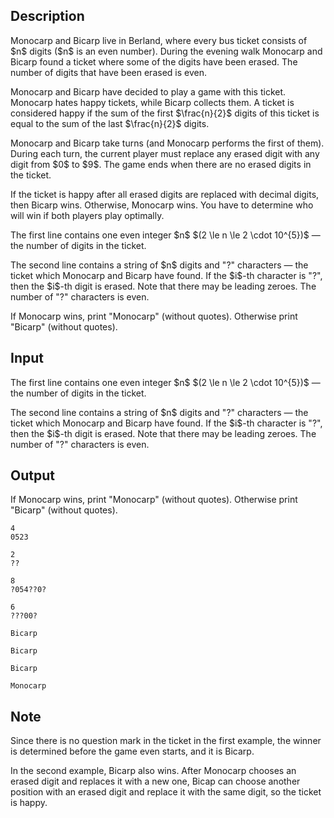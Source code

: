 ## Description

<div><p>Monocarp and Bicarp live in Berland, where every bus ticket consists of $n$ digits ($n$ is an even number). During the evening walk Monocarp and Bicarp found a ticket where some of the digits have been erased. <span class="tex-font-style-bf">The number of digits that have been erased is even</span>.</p><p>Monocarp and Bicarp have decided to play a game with this ticket. Monocarp hates happy tickets, while Bicarp collects them. A ticket is considered happy if the sum of the first $\frac{n}{2}$ digits of this ticket is equal to the sum of the last $\frac{n}{2}$ digits.</p><p>Monocarp and Bicarp take turns (and Monocarp performs the first of them). During each turn, the current player must replace any erased digit with any digit from $0$ to $9$. The game ends when there are no erased digits in the ticket.</p><p>If the ticket is happy after all erased digits are replaced with decimal digits, then Bicarp wins. Otherwise, Monocarp wins. You have to determine who will win if both players play optimally.</p></div><div class="input-specification"><p>The first line contains one <span class="tex-font-style-bf">even</span> integer $n$ $(2 \le n \le 2 \cdot 10^{5})$ — the number of digits in the ticket.</p><p>The second line contains a string of $n$ digits and "<span class="tex-font-style-tt">?</span>" characters — the ticket which Monocarp and Bicarp have found. If the $i$-th character is "<span class="tex-font-style-tt">?</span>", then the $i$-th digit is erased. Note that there may be leading zeroes. The number of "<span class="tex-font-style-tt">?</span>" characters is even.</p></div><div class="output-specification"><p>If Monocarp wins, print "<span class="tex-font-style-tt">Monocarp</span>" (without quotes). Otherwise print "<span class="tex-font-style-tt">Bicarp</span>" (without quotes).</p></div>

## Input

<p>The first line contains one <span class="tex-font-style-bf">even</span> integer $n$ $(2 \le n \le 2 \cdot 10^{5})$ — the number of digits in the ticket.</p><p>The second line contains a string of $n$ digits and "<span class="tex-font-style-tt">?</span>" characters — the ticket which Monocarp and Bicarp have found. If the $i$-th character is "<span class="tex-font-style-tt">?</span>", then the $i$-th digit is erased. Note that there may be leading zeroes. The number of "<span class="tex-font-style-tt">?</span>" characters is even.</p>

## Output

<p>If Monocarp wins, print "<span class="tex-font-style-tt">Monocarp</span>" (without quotes). Otherwise print "<span class="tex-font-style-tt">Bicarp</span>" (without quotes).</p>





```input1
4
0523
```




```input2
2
??
```




```input3
8
?054??0?
```




```input4
6
???00?
```




```output1
Bicarp
```




```output2
Bicarp
```




```output3
Bicarp
```




```output4
Monocarp
```



## Note

<p>Since there is no question mark in the ticket in the first example, the winner is determined before the game even starts, and it is Bicarp.</p><p>In the second example, Bicarp also wins. After Monocarp chooses an erased digit and replaces it with a new one, Bicap can choose another position with an erased digit and replace it with the same digit, so the ticket is happy.</p>
